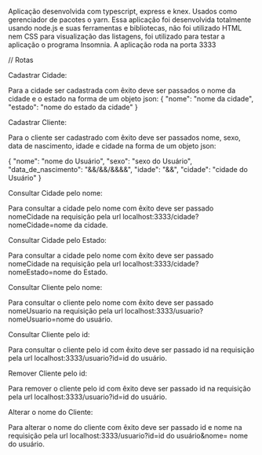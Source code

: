 Aplicação desenvolvida com typescript, express e knex.
Usados como gerenciador de pacotes o yarn.
Essa aplicação foi desenvolvida totalmente usando node.js e suas ferramentas e bibliotecas, não foi utilizado HTML nem CSS para visualização das listagens, foi utilizado para testar a aplicação o programa Insomnia.
A aplicação roda na porta 3333


// Rotas

 Cadastrar Cidade: 

  Para a cidade ser cadastrada com êxito deve ser passados o nome da cidade e o estado na forma de um objeto json:
  {	
	"nome": "nome da cidade",
	"estado": "nome do estado da cidade"
  }


 Cadastrar Cliente: 

  Para o cliente ser cadastrado com êxito deve ser passados nome, sexo, data de nascimento, idade e cidade na forma de um objeto json:

  {
	"nome": "nome do Usuário",
	"sexo": "sexo do Usuário",
	"data_de_nascimento": "&&/&&/&&&&",
	"idade": "&&",
	"cidade": "cidade do Usuário"
  }

 Consultar Cidade pelo nome: 

  Para consultar a cidade pelo nome com êxito deve ser passado nomeCidade na requisição pela url localhost:3333/cidade?nomeCidade=nome da cidade.



 Consultar Cidade pelo Estado: 

  Para consultar a cidade pelo nome com êxito deve ser passado nomeCidade na requisição pela url localhost:3333/cidade?nomeEstado=nome do Estado.


 
 Consultar Cliente pelo nome: 

  Para consultar o cliente pelo nome com êxito deve ser passado nomeUsuario na requisição pela url localhost:3333/usuario?nomeUsuario=nome do usuário.



 Consultar Cliente pelo id:

  Para consultar o cliente pelo id com êxito deve ser passado id na requisição pela url localhost:3333/usuario?id=id do usuário.



 Remover Cliente pelo id: 

  Para remover o cliente pelo id com êxito deve ser passado id na requisição pela url localhost:3333/usuario?id=id do usuário.



 Alterar o nome do Cliente:

  Para alterar o nome do cliente com êxito deve ser passado id e nome na requisição pela url localhost:3333/usuario?id=id do usuário&nome= nome do usuário.
